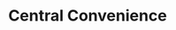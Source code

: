 ---
title: "Central Convenience"
url: /davao-city/central-convenience-san-rafael-street/
shop: convenience
---